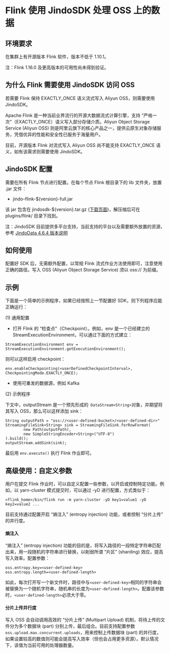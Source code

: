 # Flink 使用 JindoSDK 处理 OSS 上的数据

## 环境要求

在集群上有开源版本 Flink 软件，版本不低于 1.10.1。

注：Flink 1.16.0 及更高版本的可用性尚未得到验证。

## 为什么 Flink 需要使用 JindoSDK 访问 OSS

若需要 Flink 保持 EXACTLY_ONCE 语义流式写入 Aliyun OSS，则需要使用 JindoSDK。

Apache Flink 是一种当前业界流行的开源大数据流式计算引擎，支持 “严格一次”（EXACTLY_ONCE）语义写入部分存储介质。Aliyun Object Storage Service (Aliyun OSS) 则是阿里云旗下的核心产品之一，提供云原生对象存储服务，凭借优异的性能和安全性已服务于海量用户。

目前，开源版本 Flink 对流式写入 Aliyun OSS 尚不能支持 EXACTLY_ONCE 语义，如有该需求则需要使用 JindoSDK。

## JindoSDK 配置

需要在所有 Flink 节点进行配置。在每个节点 Flink 根目录下的 lib 文件夹，放置 .jar 文件：
* jindo-flink-${version}-full.jar

该 jar 包含在 jindosdk-${version}.tar.gz ([下载页面](/docs/user/4.x/jindodata_download.md))，解压缩后可在 plugins/flink/ 目录下找到。

注：JindoSDK 目前提供多平台支持，当前支持的平台以及需要额外放置的资源，参考 [JindoData 4.6.4 版本说明](/docs/user/4.x/4.6.x/4.6.4/release-notes.md)

## 如何使用

配置好 SDK 后，无需额外配置，以常规 Flink 流式作业方法使用即可，注意使用正确的路径。写入 OSS (Aliyun Object Storage Service) 须以 oss:// 为前缀。

## 示例

下面是一个简单的示例程序，如果已经按照上一节配置好 SDK，则下列程序应能正确运行：

(1) 通用配置

* 打开 Flink 的 “检查点”（Checkpoint）。例如，env 是一个已经建立的 StreamExecutionEnvironment，可以通过下面的方式建立：
```
StreamExecutionEnvironment env = StreamExecutionEnvironment.getExecutionEnvironment();
```
则可以这样启用 checkpoint：
```
env.enableCheckpointing(<userDefinedCheckpointInterval>, CheckpointingMode.EXACTLY_ONCE);
```

* 使用可重发的数据源，例如 Kafka

(2) 示例程序

下文中，outputStream 是一个预先形成的` DataStream<String>`对象，并期望将其写入 OSS，那么可以这样添加 sink：
```
String outputPath = "oss://<user-defined-bucket>/<user-defined-dir>"
StreamingFileSink<String> sink = StreamingFileSink.forRowFormat(
        new Path(outputPath),
        new SimpleStringEncoder<String>("UTF-8")
).build();
outputStream.addSink(sink);
```
最后用 `env.execute()` 执行 Flink 作业即可。

## 高级使用：自定义参数

用户在提交 Flink 作业时，可以自定义配置一些参数，以开启或控制特定功能。例如，以 yarn-cluster 模式提交时，可以通过 -yD 进行配置，方式类似于：
```
<flink_home>/bin/flink run -m yarn-cluster -yD key1=value1 -yD key2=value2 ...
```

目前支持通过配置开启 “熵注入” (entropy injection) 功能，或者控制 “分片上传” 的并行度。

#### 熵注入

“熵注入” (entropy injection) 功能的目的是，将写入路径的一段特定字符串匹配出来，用一段随机的字符串进行替换，以削弱所谓 “片区” (sharding) 效应，提高写入效率。配置参数：
```
oss.entropy.key=<user-defined-key>
oss.entropy.length=<user-defined-length>
```
如此，每次打开写一个新文件时，路径中与`<user-defined-key>`相同的字符串会被替换为一个随机字符串，随机串的长度为`<user-defined-length>`。配置该参数时，`<user-defined-length>`必须大于零。

#### 分片上传并行度

写入 OSS 会自动调用高效的 “分片上传” (Multipart Upload) 机制，将待上传的文件分为多个数据块 (part) 分别上传，最后组合。目前支持配置参数`oss.upload.max.concurrent.uploads`，用来控制上传数据块 (part) 的并行度，如果设置较高的数值则可能会提高写入效率（但也会占用更多资源）。默认情况下，该值为当前可用的处理器数量。
